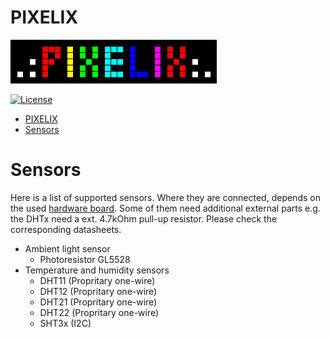# PIXELIX
![PIXELIX](./images/LogoBlack.png)

[![License](https://img.shields.io/badge/license-MIT-blue.svg)](http://choosealicense.com/licenses/mit/)

- [PIXELIX](#pixelix)
- [Sensors](#sensors)

# Sensors
Here is a list of supported sensors. Where they are connected, depends on the used [hardware board](BOARDS.md). Some of them need additional external parts e.g. the DHTx need a ext. 4.7kOhm pull-up resistor. Please check the corresponding datasheets.

* Ambient light sensor
  * Photoresistor GL5528
* Temperature and humidity sensors
  * DHT11 (Propritary one-wire)
  * DHT12 (Propritary one-wire)
  * DHT21 (Propritary one-wire)
  * DHT22 (Propritary one-wire)
  * SHT3x (I2C)

